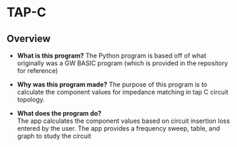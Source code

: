 # TAP-C 

## Overview

- **What is this program?** 
  The Python program is based off of what originally was a GW BASIC program (which is provided in the repository for reference) 

- **Why was this program made?**
  The purpose of this program is to calculate the component values for impedance matching in tap C circuit topology.   
  
- **What does the program do?**  
  The app calculates the component values based on circuit insertion loss entered by the user.
  The app provides a frequency sweep, table, and graph to study the circuit










